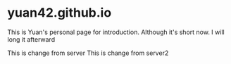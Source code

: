 # yuan42.github.io
This is Yuan's personal page for introduction.
Although it's short now. I will long it afterward

This is change from server
This is change from server2
